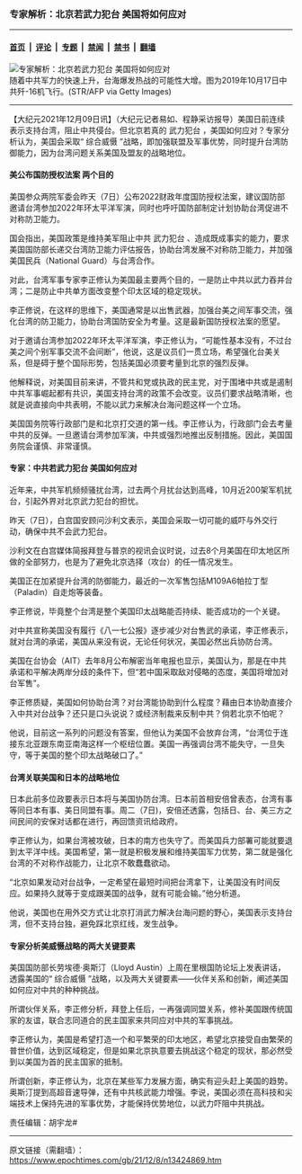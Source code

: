 ### 专家解析：北京若武力犯台 美国将如何应对

---

#### [首页](../../../..?n13424869) &nbsp;|&nbsp; [评论](../../../../../epoch-comment?n13424869) &nbsp;|&nbsp; [专题](../../../../../epoch-special?n13424869) &nbsp;|&nbsp; [禁闻](../../../../../epoch-news?n13424869) &nbsp;|&nbsp; [禁书](../../../../../books?n13424869) &nbsp;|&nbsp; [翻墙](https://github.com/gfw-breaker/nogfw/blob/master/README.md?n13424869)


<div><img alt="专家解析：北京若武力犯台 美国将如何应对" class="attachment-djy_600_400 size-djy_600_400 wp-post-image" src="https://i.epochtimes.com/assets/uploads/2021/09/id13223929-GettyImages-1176447697--600x400.jpeg"/>
<div class="caption">
 随着中共军力的快速上升，台海爆发热战的可能性大增。图为2019年10月17日中共歼-16机飞行。(STR/AFP via Getty Images)
</div></div><hr/><div class="post_content" id="artbody" itemprop="articleBody">
 <!-- article content begin -->
 <p>
  【大纪元2021年12月09日讯】（大纪元记者易如、程静采访报导）美国日前连续表示支持台湾，阻止中共侵台。但北京若真的
  <ok href="https://www.epochtimes.com/gb/tag/%E6%AD%A6%E5%8A%9B%E7%8A%AF%E5%8F%B0.html">
   武力犯台
  </ok>
  ，美国如何应对？专家分析认为，美国会采取“
  <ok href="https://www.epochtimes.com/gb/tag/%E7%BB%BC%E5%90%88%E5%A8%81%E6%85%91.html">
   综合威慑
  </ok>
  ”战略，即加强联盟及军事优势，同时提升台湾防御能力，因为台湾问题关系美国及盟友的战略地位。
 </p>
 <h4>
  美公布国防授权法案 两个目的
 </h4>
 <p>
  美国参众两院军委会昨天（7日）公布2022财政年度国防授权法案，建议国防部邀请台湾参加2022年环太平洋军演，同时也呼吁国防部制定计划协助台湾促进不对称防卫能力。
 </p>
 <p>
  国会指出，美国政策是维持美军阻止中共
  <ok href="https://www.epochtimes.com/gb/tag/%E6%AD%A6%E5%8A%9B%E7%8A%AF%E5%8F%B0.html">
   武力犯台
  </ok>
  、造成既成事实的能力，要求美国国防部长递交台湾防卫能力评估报告，协助台湾发展不对称防卫能力，并加强美国民兵（National Guard）与台湾合作。
 </p>
 <p>
  对此，台湾军事专家李正修认为美国最主要两个目的，一是防止中共以武力吞并台湾；二是防止中共单方面改变整个印太区域的稳定现状。
 </p>
 <p>
  李正修说，在这样的思维下，美国通常是以出售武器，加强台美之间军事交流，强化台湾的防卫能力，协助台湾国防安全为考量。这是最新国防授权法案的愿望。
 </p>
 <p>
  对于邀请台湾参加2022年环太平洋军演，李正修认为，“可能性基本没有，不过台美之间个别军事交流不会间断”，他说，这是议员们一贯立场，希望强化台美关系，但是碍于整个国际形势，包括美国必须要考量到北京的强烈反弹。
 </p>
 <p>
  他解释说，对美国目前来讲，不管共和党或执政的民主党，对于围堵中共或是遏制中共军事崛起都有共识，美国支持台湾的政策不会改变。议员们要求战略清晰，也就是说直接向中共表明，不能以武力来解决台海问题这样一个立场。
 </p>
 <p>
  美国国务院等行政部门是和北京打交道的第一线。李正修认为，行政部门会去考量中共的反弹。一旦邀请台湾参加军演，中共或强烈地推出反制措施。因此，美国国务院会谨慎、非常谨慎。
 </p>
 <h4>
  专家：中共若武力犯台 美国如何应对
 </h4>
 <p>
  近年来，中共军机频频骚扰台湾，过去两个月扰台达到高峰，10月近200架军机扰台，引起外界对北京武力犯台的担忧。
 </p>
 <p>
  昨天（7日），白宫国安顾问沙利文表示，美国会采取一切可能的威吓与外交行动，确保中共不会武力犯台。
 </p>
 <p>
  沙利文在白宫媒体简报拜登与普京的视讯会议时说，过去8个月美国在印太地区所做的全部努力，也是为了避免北京选择（攻台）的任一情况发生。
 </p>
 <p>
  美国正在加紧提升台湾的防御能力，最近的一次军售包括M109A6帕拉丁型（Paladin）自走炮等装备。
 </p>
 <p>
  李正修说，毕竟整个台湾是整个美国印太战略能否持续、能否成功的一个关键。
 </p>
 <p>
  对中共宣称美国没有履行《八一七公报》逐步减少对台售武的承诺，李正修表示，就对台湾的承诺，美国从来没有说，无论任何状况，美国必然出兵协防台湾。
 </p>
 <p>
  美国在台协会（AIT）去年8月公布解密当年电报也显示，美国认为，那是在中共承诺和平解决两岸分歧的条件下，但“若中国采取敌对侵略的态度，美国将增加对台军售”。
 </p>
 <p>
  李正修质疑，美国如何协助台湾？对台湾能协助到什么程度？藉由日本协助直接介入中共对台战争？还只是口头说说？或经济制裁来反制中共？倘若北京不怕呢？
 </p>
 <p>
  他说，目前这一系列的问题没有答案，但他认为美国不会放弃台湾，“台湾位于连接东北亚跟东南亚南海这样一个枢纽位置。美国一再强调台湾不能失守，一旦失守，等于美国的整个印太战略破口了。”
 </p>
 <h4>
  台湾关联美国和日本的战略地位
 </h4>
 <p>
  日本此前多位政要表示日本将与美国协防台湾。日本前首相安倍曾表态，台湾有事等同日本有事、美日同盟有事。周二（7日)，安倍还透露，包括日、台、美三方之间民间的安保对话都在进行，再回馈资讯给政府。
 </p>
 <p>
  李正修认为，如果台湾被攻破，日本的南方也失守了。而美国兵力部署可能就要退到太平洋中线。美国希望，第一就是积极发展和维持美国军力优势，第二就是强化台湾的不对称作战能力，让北京不敢蠢蠢欲动。
 </p>
 <p>
  “北京如果发动对台战争，一定希望在最短时间把台湾拿下，让美国没有时间反应。如果持久就等于变成跟美国的战争，就有可能会输。”他分析道。
 </p>
 <p>
  他说，美国也在用外交方式让北京打消武力解决台海问题的野心，美国表示支持台湾，但不支持台独，避免踩北京红线，发生战争。
 </p>
 <h4>
  专家分析美威慑战略的两大关键要素
 </h4>
 <p>
  美国国防部长劳埃德‧奥斯汀（Lloyd Austin）上周在里根国防论坛上发表讲话，透露美国的“
  <ok href="https://www.epochtimes.com/gb/tag/%E7%BB%BC%E5%90%88%E5%A8%81%E6%85%91.html">
   综合威慑
  </ok>
  ”战略，以及两大关键要素——伙伴关系和创新，阐述美国如何应对中共的种种挑战。
 </p>
 <p>
  所谓伙伴关系，李正修分析，拜登上任后，一再强调同盟关系，修补美国跟传统国家的友谊，联合志同道合的民主国家来共同应对中共的军事挑战。
 </p>
 <p>
  李正修认为，美国是希望打造一个和平繁荣的印太地区，希望北京接受自由繁荣的普世价值，达到区域稳定，但是如果北京执意要去挑战这个稳定的现状，那必然受到以美国为首的民主国家的抵制。
 </p>
 <p>
  所谓创新，李正修认为，北京在某些军力发展方面，确实有迎头赶上美国的趋势。奥斯汀提到高超音速导弹，还有中共核武能力增强。李说，美国必须在高科技和尖端技术上保持先进的军事优势，才能保持优势地位，以武力吓阻中共挑战。
 </p>
 <p>
  责任编辑：胡宇龙#
 </p>
 <!-- article content end -->
 <div id="below_article_ad">
 </div>
</div>


---

原文链接（需翻墙）：https://www.epochtimes.com/gb/21/12/8/n13424869.htm